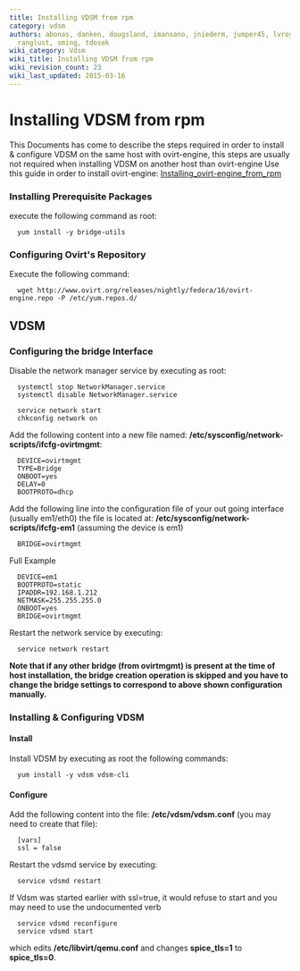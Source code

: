 ```yaml
---
title: Installing VDSM from rpm
category: vdsm
authors: abonas, danken, dougsland, imansano, jniederm, jumper45, lvroyce, mburns,
  ranglust, sming, tdosek
wiki_category: Vdsm
wiki_title: Installing VDSM from rpm
wiki_revision_count: 23
wiki_last_updated: 2015-03-16
---
```


# Installing VDSM from rpm

This Documents has come to describe the steps required in order to install & configure VDSM on the same host with ovirt-engine, this steps are usually not required when installing VDSM on another host than ovirt-engine
Use this guide in order to install ovirt-engine: [Installing_ovirt-engine_from_rpm](Installing_ovirt-engine_from_rpm)

### Installing Prerequisite Packages

execute the following command as root:

      yum install -y bridge-utils

### Configuring Ovirt's Repository

Execute the following command:

      wget http://www.ovirt.org/releases/nightly/fedora/16/ovirt-engine.repo -P /etc/yum.repos.d/

## VDSM

### Configuring the bridge Interface

Disable the network manager service by executing as root:

      systemctl stop NetworkManager.service
      systemctl disable NetworkManager.service

      service network start
      chkconfig network on

Add the following content into a new file named: **/etc/sysconfig/network-scripts/ifcfg-ovirtmgmt**:

      DEVICE=ovirtmgmt
      TYPE=Bridge
      ONBOOT=yes
      DELAY=0
      BOOTPROTO=dhcp

Add the following line into the configuration file of your out going interface (usually em1/eth0) the file is located at: **/etc/sysconfig/network-scripts/ifcfg-em1** (assuming the device is em1)

      BRIDGE=ovirtmgmt

Full Example

      DEVICE=em1
      BOOTPROTO=static
      IPADDR=192.168.1.212
      NETMASK=255.255.255.0
      ONBOOT=yes
      BRIDGE=ovirtmgmt

Restart the network service by executing:

      service network restart

**Note that if any other bridge (from ovirtmgmt) is present at the time of host installation, the bridge creation operation is skipped and you have to change the bridge settings to correspond to above shown configuration manually.**

### Installing & Configuring VDSM

#### Install

Install VDSM by executing as root the following commands:

      yum install -y vdsm vdsm-cli

#### Configure

Add the following content into the file: **/etc/vdsm/vdsm.conf** (you may need to create that file):

      [vars]
      ssl = false

Restart the vdsmd service by executing:

      service vdsmd restart

If Vdsm was started earlier with ssl=true, it would refuse to start and you may need to use the undocumented verb

      service vdsmd reconfigure
      service vdsmd start

which edits **/etc/libvirt/qemu.conf** and changes **spice_tls=1** to **spice_tls=0**.
